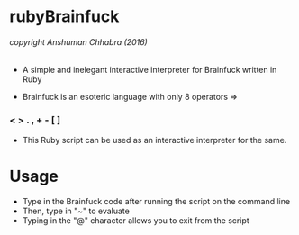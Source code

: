 rubyBrainfuck 
=============

###### copyright Anshuman Chhabra (2016)

- A simple and inelegant interactive interpreter for Brainfuck written in Ruby

- Brainfuck is an esoteric language with only 8 operators =>
 ### < > . , + - [ ] 

- This Ruby script can be used as an interactive interpreter for the same. 

# Usage

- Type in the Brainfuck code after running the script on the command line
- Then, type in "~" to evaluate
- Typing in the "@" character allows you to exit from the script
 
